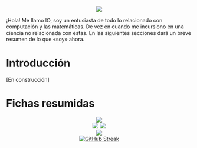 <link rel="stylesheet" type='text/css' href="https://cdn.jsdelivr.net/gh/devicons/devicon@latest/devicon.min.css" />
          

<div align="center">
   <img src="https://readme-typing-svg.herokuapp.com?font=etBrains+Mono&size=35&pause=1000&center=true&vCenter=true&random=true&width=435&lines=!%CE%BBHOLA%C2%A1.+MUNDO%C2%A1">
</div>

¡Hola! Me llamo IO, soy un entusiasta de todo lo relacionado con computación y las matemáticas. De vez en cuando me incursiono en una ciencia no relacionada con estas. En las siguientes secciones dará un breve resumen de lo que «soy» ahora.

# Introducción

[En construcción]

# Fichas resumidas


<div align="center">
   <img src="http://github-profile-summary-cards.vercel.app/api/cards/profile-details?username=IOxBit&theme=apprentice">
</div>
 

<div align="center">
   <img src="http://github-profile-summary-cards.vercel.app/api/cards/repos-per-language?username=IOxBit&theme=apprentice">
   <img src="http://github-profile-summary-cards.vercel.app/api/cards/most-commit-language?username=IOxBit&theme=apprentice">
</div>

<div align="center">
   <img src="http://github-profile-summary-cards.vercel.app/api/cards/stats?username=IOxBit&theme=apprentice">
</div>

<div align="center">
   <a href="https://git.io/streak-stats"><img src="https://github-readme-streak-stats.herokuapp.com?user=IOxBit&theme=earth&hide_border=true&locale=es&short_numbers=true&date_format=j%20M%5B%20Y%5D&mode=weekly" alt="GitHub Streak" /></a>
</div>



<!---
NeonIOSTD/NeonIOSTD is a ✨ special ✨ repository because its `README.md` (this file) appears on your GitHub profile.
You can click the Preview link to take a look at your changes.
--->
